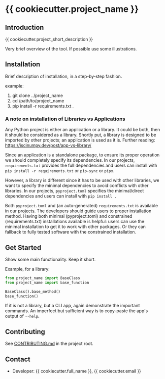 # {{ cookiecutter.project_name }}

## Introduction

{{ cookiecutter.project_short_description }}

Very brief overview of the tool. If possible use some illustrations.

## Installation

Brief description of installation, in a step-by-step fashion.

example:

1. git clone ../project_name
0. cd /path/to/project_name
0. pip install -r requirements.txt .

### A note on installation of Libraries vs Applications

Any Python project is either an application or a library. It could be both,
then it should be considered as a library. Shortly put, a library is designed
to be imported by other projects; an application is used as it is. Further
reading: https://iscinumpy.dev/post/app-vs-library/

Since an application is a standalone package, to ensure its proper operation
we should completely specify its dependencies. In our projects, `requirements.txt` provides the
full dependencies and users can install with `pip install -r requirements.txt`
or `pip-sync` or `pipx`.

However, a library is different since it has to be used with other libraries,
we want to specify the minimal dependencies to avoid conflicts with other libraries.
In our projects, `pyproject.toml` specifies the minimal/direct dependencies and
users can install with `pip install .`

Both `pyproject.toml` and (an auto-generated) `requirements.txt` is available in our
projects. The developers should guide users to proper installation method. Having
both minimal (pyproject.toml) and constrained (requirements.txt) installations available
is helpful: users can use the minimal installation to get it to work with other packages.
Or they can fallback to fully tested software with the constrained installation.

## Get Started

Show some main functionality. Keep it short.

Example, for a library:

```py
from project_name import BaseClass
from project_name import base_function

BaseClass().base_method()
base_function()
```

If it is not a library, but a CLI app, again demonstrate the important commands.
An imperfect but sufficient way is to copy-paste the app's output of `--help`.


## Contributing

See [CONTRIBUTING.md](CONTRIBUTING.md) in the project root.

## Contact

* Developer: {{ cookiecutter.full_name }}, {{ cookiecutter.email }}
